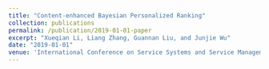 ```yaml
---
title: "Content-enhanced Bayesian Personalized Ranking"
collection: publications
permalink: /publication/2019-01-01-paper
excerpt: "Xueqian Li, Liang Zhang, Guannan Liu, and Junjie Wu"
date: "2019-01-01"
venue: 'International Conference on Service Systems and Service Management (ICSSSM)'
---
```

